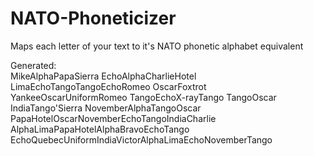 # NATO-Phoneticizer
Maps each letter of your text to it's NATO phonetic alphabet equivalent

Generated:    
MikeAlphaPapaSierra EchoAlphaCharlieHotel LimaEchoTangoTangoEchoRomeo OscarFoxtrot YankeeOscarUniformRomeo TangoEchoX-rayTango TangoOscar IndiaTango'Sierra NovemberAlphaTangoOscar PapaHotelOscarNovemberEchoTangoIndiaCharlie AlphaLimaPapaHotelAlphaBravoEchoTango EchoQuebecUniformIndiaVictorAlphaLimaEchoNovemberTango
